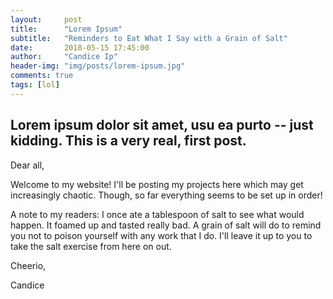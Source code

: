 ```yaml
---
layout:     post
title:      "Lorem Ipsum"
subtitle:   "Reminders to Eat What I Say with a Grain of Salt"
date:       2018-05-15 17:45:00
author:     "Candice Ip"
header-img: "img/posts/lorem-ipsum.jpg"
comments: true
tags: [lol]
---
```


## Lorem ipsum dolor sit amet, usu ea purto -- just kidding. This is a very real, first post.

Dear all, 

Welcome to my website! I'll be posting my projects here which may get increasingly chaotic. Though, so far everything seems to be set up in order! 


A note to my readers: I once ate a tablespoon of salt to see what would happen. It foamed up and tasted really bad. A grain of salt will do to remind you not to poison yourself with any work that I do. I'll leave it up to you to take the salt exercise from here on out. 


Cheerio,

Candice
